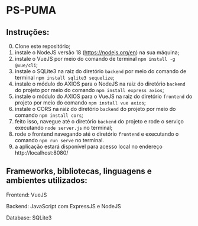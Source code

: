 # PS-PUMA

## Instruções:

0. Clone este repositório;
1. instale o NodeJS versão 18 (https://nodejs.org/en) na sua máquina;
2. instale o VueJS por meio do comando de terminal `npm install -g @vue/cli`;
3. instale o SQLite3 na raiz do diretório `backend` por meio do comando de terminal `npm install sqlite3 sequelize`;
4. instale o módulo do AXIOS para o NodeJS na raiz do diretório `backend` do projeto por meio do comando `npm install express axios`;
5. instale o módulo do AXIOS para o VueJS na raiz do diretório `frontend` do projeto por meio do comando `npm install vue axios`;
6. instale o CORS na raiz do diretório `backend` do projeto por meio do comando `npm install cors`;
7. feito isso, navegue até o diretório `backend` do projeto e rode o serviço executando `node server.js` no terminal;
8. rode o frontend navegando até o diretório `frontend` e executando o comando `npm run serve` no terminal.
9. a aplicação estará disponível para acesso local no endereço http://localhost:8080/

## Frameworks, bibliotecas, linguagens e ambientes utilizados:

Frontend: VueJS

Backend: JavaScript com ExpressJS e NodeJS

Database: SQLite3
